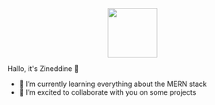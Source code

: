 <div id="header" align="center">
  <img src="https://media.giphy.com/media/qEqiI3Oq7vBkoE236M/giphy.gif" width="100"/>
</div>

Hallo, it's Zineddine 👋

- 🌱 I’m currently learning everything about the MERN stack
- 👯 I’m excited to collaborate with you on some projects

